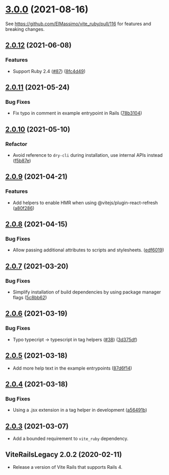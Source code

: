 # [3.0.0](https://github.com/ElMassimo/vite_ruby/compare/vite_rails_legacy@2.0.12...vite_rails_legacy@3.0.0) (2021-08-16)

See https://github.com/ElMassimo/vite_ruby/pull/116 for features and breaking changes.

## [2.0.12](https://github.com/ElMassimo/vite_ruby/compare/vite_rails_legacy@2.0.11...vite_rails_legacy@2.0.12) (2021-06-08)


### Features

* Support Ruby 2.4 ([#87](https://github.com/ElMassimo/vite_ruby/issues/87)) ([8fc4d49](https://github.com/ElMassimo/vite_ruby/commit/8fc4d49c82817623df81d6f9f94654ea726eb050))



## [2.0.11](https://github.com/ElMassimo/vite_ruby/compare/vite_rails_legacy@2.0.10...vite_rails_legacy@2.0.11) (2021-05-24)


### Bug Fixes

* Fix typo in comment in example entrypoint in Rails ([78b3104](https://github.com/ElMassimo/vite_ruby/commit/78b3104bc687a79aebd4e0538b8b7c34562cb4eb))



## [2.0.10](https://github.com/ElMassimo/vite_ruby/compare/vite_rails_legacy@2.0.9...vite_rails_legacy@2.0.10) (2021-05-10)


### Refactor

* Avoid reference to `dry-cli` during installation, use internal APIs instead ([f5b87e](https://github.com/ElMassimo/vite_ruby/commit/f5b87e69790e48397d15e609b44118e399c9493d))


## [2.0.9](https://github.com/ElMassimo/vite_ruby/compare/vite_rails_legacy@2.0.8...vite_rails_legacy@2.0.9) (2021-04-21)


### Features

* Add helpers to enable HMR when using @vitejs/plugin-react-refresh ([a80f286](https://github.com/ElMassimo/vite_ruby/commit/a80f286d4305bbae29ea7cea42a4329a530f43fa))



## [2.0.8](https://github.com/ElMassimo/vite_ruby/compare/vite_rails_legacy@2.0.7...vite_rails_legacy@2.0.8) (2021-04-15)


### Bug Fixes

* Allow passing additional attributes to scripts and stylesheets. ([edf6019](https://github.com/ElMassimo/vite_ruby/commit/edf6019fa83646e413f36d289eac89bb2f8042a5))



## [2.0.7](https://github.com/ElMassimo/vite_ruby/compare/vite_rails_legacy@2.0.6...vite_rails_legacy@2.0.7) (2021-03-20)


### Bug Fixes

* Simplify installation of build dependencies by using package manager flags ([5c8bb62](https://github.com/ElMassimo/vite_ruby/commit/5c8bb625926f2ab1788a3e3a22aeafd7104984cb))



## [2.0.6](https://github.com/ElMassimo/vite_ruby/compare/vite_rails_legacy@2.0.5...vite_rails_legacy@2.0.6) (2021-03-19)


### Bug Fixes

* Typo typecript -> typescript in tag helpers ([#38](https://github.com/ElMassimo/vite_ruby/issues/38)) ([3d375df](https://github.com/ElMassimo/vite_ruby/commit/3d375df8553c8542966ac912a38fe70b7d59ba74))



## [2.0.5](https://github.com/ElMassimo/vite_ruby/compare/vite_rails_legacy@2.0.4...vite_rails_legacy@2.0.5) (2021-03-18)

* Add more help text in the example entrypoints  ([87d6f14](https://github.com/ElMassimo/vite_ruby/commit/87d6f14a59bba2667089bb952960dce059f36592))

## [2.0.4](https://github.com/ElMassimo/vite_ruby/compare/vite_rails_legacy@2.0.3...vite_rails_legacy@2.0.4) (2021-03-18)


### Bug Fixes

* Using a .jsx extension in a tag helper in development ([a56491b](https://github.com/ElMassimo/vite_ruby/commit/a56491b96720ae537b6b6305aa7efa70cf19e4ee))



## [2.0.3](https://github.com/ElMassimo/vite_ruby/compare/vite_rails_legacy@2.0.2...vite_rails_legacy@2.0.3) (2021-03-07)

- Add a bounded requirement to `vite_ruby` dependency.

## ViteRailsLegacy 2.0.2  (2020-02-11)

- Release a version of Vite Rails that supports Rails 4.
